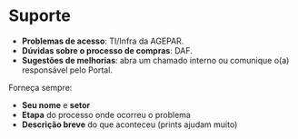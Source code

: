 # Suporte

- **Problemas de acesso**: TI/Infra da AGEPAR.
- **Dúvidas sobre o processo de compras**: DAF.
- **Sugestões de melhorias**: abra um chamado interno ou comunique o(a) responsável pelo Portal.

Forneça sempre:
- **Seu nome** e **setor**
- **Etapa** do processo onde ocorreu o problema
- **Descrição breve** do que aconteceu (prints ajudam muito)
